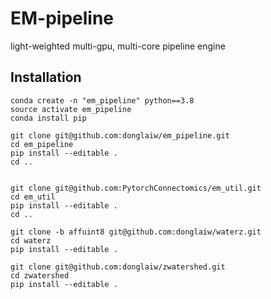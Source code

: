 # EM-pipeline
light-weighted multi-gpu, multi-core pipeline engine


## Installation
```
conda create -n "em_pipeline" python==3.8
source activate em_pipeline
conda install pip

git clone git@github.com:donglaiw/em_pipeline.git
cd em_pipeline
pip install --editable .
cd ..


git clone git@github.com:PytorchConnectomics/em_util.git
cd em_util
pip install --editable .
cd ..

git clone -b affuint8 git@github.com:donglaiw/waterz.git
cd waterz
pip install --editable .

git clone git@github.com:donglaiw/zwatershed.git
cd zwatershed
pip install --editable .
```
```